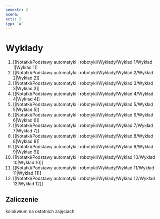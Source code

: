 ```yaml
---
semestr: 2
ocena: 
ects: 2
typ: 'W'
---
```


# Wykłady
1. [[Notatki/Podstawy automatyki i robotyki/Wykłady/Wykład 1/Wykład 1|Wykład 1]]
2. [[Notatki/Podstawy automatyki i robotyki/Wykłady/Wykład 2/Wykład 2|Wykład 2]]
3. [[Notatki/Podstawy automatyki i robotyki/Wykłady/Wykład 3/Wykład 3|Wykład 3]]
4. [[Notatki/Podstawy automatyki i robotyki/Wykłady/Wykład 4/Wykład 4|Wykład 4]]
5. [[Notatki/Podstawy automatyki i robotyki/Wykłady/Wykład 5/Wykład 5|Wykład 5]]
6. [[Notatki/Podstawy automatyki i robotyki/Wykłady/Wykład 6/Wykład 6|Wykład 6]]
7. [[Notatki/Podstawy automatyki i robotyki/Wykłady/Wykład 7/Wykład 7|Wykład 7]]
8. [[Notatki/Podstawy automatyki i robotyki/Wykłady/Wykład 8/Wykład 8|Wykład 8]]
9. [[Notatki/Podstawy automatyki i robotyki/Wykłady/Wykład 9/Wykład 9|Wykład 9]]
10. [[Notatki/Podstawy automatyki i robotyki/Wykłady/Wykład 10/Wykład 10|Wykład 10]]
11. [[Notatki/Podstawy automatyki i robotyki/Wykłady/Wykład 11/Wykład 11|Wykład 11]]
12. [[Notatki/Podstawy automatyki i robotyki/Wykłady/Wykład 12/Wykład 12|Wykład 12]]

## Zaliczenie

kolokwium na ostatnich zajęciach
